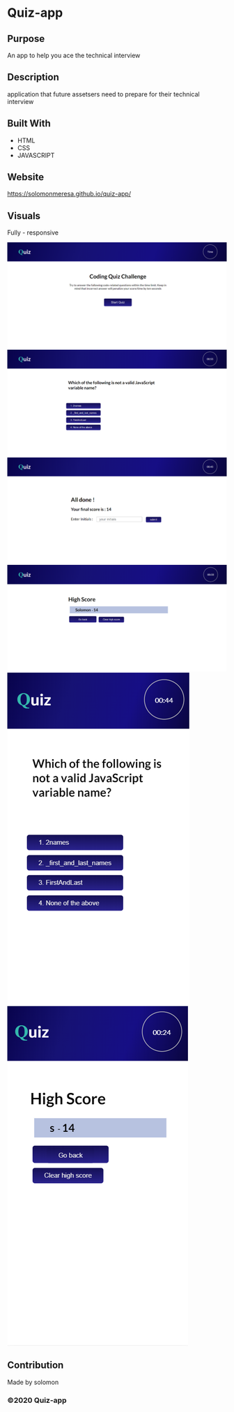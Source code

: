 # Quiz-app

## Purpose

An app to help you ace the technical interview

## Description

application that future assetsers need to prepare for their technical interview

## Built With

- HTML
- CSS
- JAVASCRIPT

## Website
https://solomonmeresa.github.io/quiz-app/

## Visuals

Fully - responsive

<img src="./assets/img/Screenshot-1.png" alt="full-screen app"/>
<img src="./assets/img/Screenshot-2.png" alt="medium-screen app"/>
<img src="./assets/img/Screenshot-3.png" alt="small-screen app"/>
<img src="./assets/img/Screenshot-4.png" alt="full-screen app"/>
<img src="./assets/img/Screenshot-5.png" alt="medium-screen app"/>
<img src="./assets/img/Screenshot-6.png" alt="small-screen app"/>

## Contribution

Made by solomon

### ©️2020 Quiz-app
